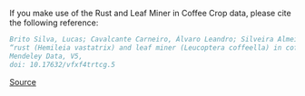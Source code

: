 If you make use of the Rust and Leaf Miner in Coffee Crop data, please cite the following reference:

``` bibtex
Brito Silva, Lucas; Cavalcante Carneiro, Álvaro Leandro; Silveira Almeida Renaud Faulin, Marisa (2020), 
“rust (Hemileia vastatrix) and leaf miner (Leucoptera coffeella) in coffee crop (Coffea arabica).”, 
Mendeley Data, V5, 
doi: 10.17632/vfxf4trtcg.5
```

[Source](https://data.mendeley.com/datasets/vfxf4trtcg/5)